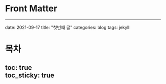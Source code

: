 # Front Matter
---
date: 2021-09-17
title: "첫번째 글"
categories: blog
tags: jekyll
# 목차
toc: true  
toc_sticky: true 
---